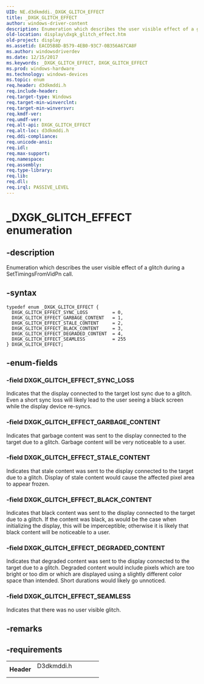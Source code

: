```yaml
---
UID: NE.d3dkmddi._DXGK_GLITCH_EFFECT
title: _DXGK_GLITCH_EFFECT
author: windows-driver-content
description: Enumeration which describes the user visible effect of a glitch during a SetTimingsFromVidPn call.
old-location: display\dxgk_glitch_effect.htm
old-project: display
ms.assetid: EACD5B8D-B579-4EB0-93C7-0B356A67CA8F
ms.author: windowsdriverdev
ms.date: 12/15/2017
ms.keywords: _DXGK_GLITCH_EFFECT, DXGK_GLITCH_EFFECT
ms.prod: windows-hardware
ms.technology: windows-devices
ms.topic: enum
req.header: d3dkmddi.h
req.include-header: 
req.target-type: Windows
req.target-min-winverclnt: 
req.target-min-winversvr: 
req.kmdf-ver: 
req.umdf-ver: 
req.alt-api: DXGK_GLITCH_EFFECT
req.alt-loc: d3dkmddi.h
req.ddi-compliance: 
req.unicode-ansi: 
req.idl: 
req.max-support: 
req.namespace: 
req.assembly: 
req.type-library: 
req.lib: 
req.dll: 
req.irql: PASSIVE_LEVEL
---
```


# _DXGK_GLITCH_EFFECT enumeration



## -description
Enumeration which describes the user visible effect of a glitch during a SetTimingsFromVidPn call.





## -syntax

````
typedef enum _DXGK_GLITCH_EFFECT { 
  DXGK_GLITCH_EFFECT_SYNC_LOSS         = 0,
  DXGK_GLITCH_EFFECT_GARBAGE_CONTENT   = 1,
  DXGK_GLITCH_EFFECT_STALE_CONTENT     = 2,
  DXGK_GLITCH_EFFECT_BLACK_CONTENT     = 3,
  DXGK_GLITCH_EFFECT_DEGRADED_CONTENT  = 4,
  DXGK_GLITCH_EFFECT_SEAMLESS          = 255
} DXGK_GLITCH_EFFECT;
````


## -enum-fields

### -field DXGK_GLITCH_EFFECT_SYNC_LOSS

Indicates that the display connected to the target lost sync due to a glitch.  Even a short sync loss will likely lead to the user seeing a black screen while the display device re-syncs.


### -field DXGK_GLITCH_EFFECT_GARBAGE_CONTENT

Indicates that garbage content was sent to the display connected to the target due to a glitch.  Garbage content will be very noticeable to a user.


### -field DXGK_GLITCH_EFFECT_STALE_CONTENT

Indicates that stale content was sent to the display connected to the target due to a glitch.  Display of stale content would cause the affected pixel area to appear frozen.


### -field DXGK_GLITCH_EFFECT_BLACK_CONTENT

Indicates that black content was sent to the display connected to the target due to a glitch.  If the content was black, as would be the case when initializing the display, this will be imperceptible; otherwise it is likely that black content will be noticeable to a user.


### -field DXGK_GLITCH_EFFECT_DEGRADED_CONTENT

Indicates that degraded content was sent to the display connected to the target due to a glitch.  Degraded content would include pixels which are too bright or too dim or which are displayed using a slightly different color space than intended.  Short durations would likely go unnoticed.


### -field DXGK_GLITCH_EFFECT_SEAMLESS

Indicates that there was no user visible glitch.


## -remarks


## -requirements
<table>
<tr>
<th width="30%">
Header

</th>
<td width="70%">
<dl>
<dt>D3dkmddi.h</dt>
</dl>
</td>
</tr>
</table>